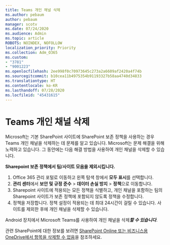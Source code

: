 ```yaml
---
title: Teams 개인 채널 삭제
ms.author: pebaum
author: pebaum
manager: scotv
ms.date: 07/24/2020
ms.audience: Admin
ms.topic: article
ROBOTS: NOINDEX, NOFOLLOW
localization_priority: Priority
ms.collection: Adm_O365
ms.custom:
- "3781"
- "9001223"
ms.openlocfilehash: 2ee998f0c70973645c273a2a6609af2420a4f74b
ms.sourcegitcommit: b10cea11b4975354b91193327b58aa4740d34833
ms.translationtype: HT
ms.contentlocale: ko-KR
ms.lasthandoff: 07/28/2020
ms.locfileid: "45431615"
---
```

# <a name="delete-a-teams-private-channel"></a>Teams 개인 채널 삭제

Microsoft는 기본 SharePoint 사이트에 SharePoint 보존 정책을 사용하는 경우 Teams 개인 채널을 삭제하는 데 문제를 알고 있습니다. Microsoft는 문제 해결을 위해 노력하고 있습니다. 그 동안에는 다음 해결 방법을 사용하여 개인 채널을 삭제할 수 있습니다.

**Sharepoint 보존 정책에서 팀/사이트 모음을 제외시킵니다.**

1. Office 365 관리 포털로 이동하고 왼쪽 탐색 창에서 **모두 표시**를 선택합니다.
2. **관리 센터**에서 **보안 및 규정 준수** > **데이터 손실 방지** > **정책**으로 이동합니다.
3. Sharepoint 사이트에 적용되는 모든 정책을 식별하고, 개인 채널을 포함하는 팀의 Sharepoint 사이트가 보존 정책에 포함되지 않도록 정책을 수정합니다.
4. 정책을 저장합니다.
    정책 설정이 적용되는 데 최대 24시간이 걸릴 수 있습니다.
    사이트를 제외한 후에 개인 채널을 삭제할 수 있습니다.  
    
Android 장치에서 Microsoft Teams를 사용하여 개인 채널을 삭제***할 수 있습니다***. 

관련 SharePoint에 대한 정보를 보려면 [SharePoint Online 또는 비즈니스용 OneDrive에서 항목을 삭제할 수 없음](https://docs.microsoft.com/alchemyinsights/retention-policy-ediscovery-hold)을 참조하세요.